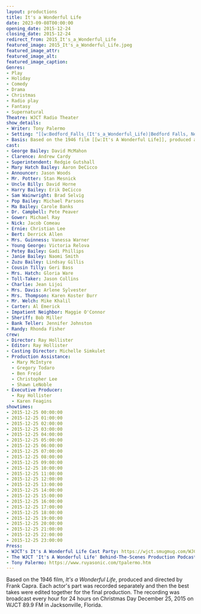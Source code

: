 ```yaml
---
layout: productions
title: It's a Wonderful Life
date: 2023-09-08T00:00:00
opening_date: 2015-12-24
closing_date: 2015-12-24
redirect_from: 2015_It's_a_Wonderful_Life
featured_image: 2015_It's_a_Wonderful_Life.jpeg
featured_image_attr:
featured_image_alt:
featured_image_caption:
Genres: 
- Play
- Holiday
- Comedy
- Drama
- Christmas
- Radio play
- Fantasy
- Supernatural
Theatre: WJCT Radio Theater
show_details:
- Writer: Tony Palermo
- Setting: "[[w:Bedford_Falls_(It's_a_Wonderful_Life)|Bedford Falls, New York]]"
- Basis: Based on the 1946 film [[w:It's A Wonderful Life]], produced and directed by [[w:Frank Capra]].
cast:
- George Bailey: David McMahon
- Clarence: Andrew Cardy
- Superintendent: Redgie Gutshall
- Mary Hatch Bailey: Aaron DeCicco
- Announcer: Jason Woods
- Mr. Potter: Stan Mesnick
- Uncle Billy: David Horne
- Harry Bailey: Erik DeCicco
- Sam Wainwright: Brad Selvig
- Pop Bailey: Michael Parsons
- Ma Bailey: Carole Banks
- Dr. Campbell: Pete Peaver
- Gower: Michael Ray
- Nick: Jacob Comeau
- Ernie: Christian Lee
- Bert: Derrick Allen
- Mrs. Guinness: Vanessa Warner
- Young George: Victoria Relova
- Petey Bailey: Gadi Phillips
- Janie Bailey: Naomi Smith
- Zuzu Bailey: Lindsay Gillis
- Cousin Tilly: Geri Bass
- Mrs. Hatch: Gloria Ware
- Toll-Taker: Jason Collins
- Charlie: Jean Lijoi
- Mrs. Davis: Arlene Sylvester
- Mrs. Thompson: Karen Koster Burr
- Mr. Welch: Mike Khalil
- Carter: Al Emerick
- Impatient Neighbor: Maggie O'Connor
- Sheriff: Bob Miller
- Bank Teller: Jennifer Johnston
- Randy: Rhonda Fisher
crew:
- Director: Ray Hollister
- Editor: Ray Hollister
- Casting Director: Michelle Simkulet
- Production Assistance:
  - Mary McIntyre
  - Gregory Todaro
  - Ben Freid
  - Christopher Lee
  - Shawn LeNoble
- Executive Producer:
  - Ray Hollister
  - Karen Feagins
showtimes:
- 2015-12-25 00:00:00
- 2015-12-25 01:00:00
- 2015-12-25 02:00:00
- 2015-12-25 03:00:00
- 2015-12-25 04:00:00
- 2015-12-25 05:00:00
- 2015-12-25 06:00:00
- 2015-12-25 07:00:00
- 2015-12-25 08:00:00
- 2015-12-25 09:00:00
- 2015-12-25 10:00:00
- 2015-12-25 11:00:00
- 2015-12-25 12:00:00
- 2015-12-25 13:00:00
- 2015-12-25 14:00:00
- 2015-12-25 15:00:00
- 2015-12-25 16:00:00
- 2015-12-25 17:00:00
- 2015-12-25 18:00:00
- 2015-12-25 19:00:00
- 2015-12-25 20:00:00
- 2015-12-25 21:00:00
- 2015-12-25 22:00:00
- 2015-12-25 23:00:00
Press:
- WJCT's It's A Wonderful Life Cast Party: https://wjct.smugmug.com/WJCTs-Its-A-Wonderful-Life/
- The WJCT 'It's A Wonderful Life' Behind-The-Scenes Production Podcast Thing: https://news.wjct.org/programs/wjct-its-wonderful-life-behind-scenes-production-podcast-thing
- Tony Palermo: https://www.ruyasonic.com/tpalermo.htm
---
```

Based on the 1946 film, *It's a Wonderful Life*, produced and directed by Frank Capra. Each actor's part was recorded separately and then the best takes were edited together for the final production. The recording was broadcast every hour for 24 hours on Christmas Day December 25, 2015 on WJCT 89.9 FM in Jacksonville, Florida.
